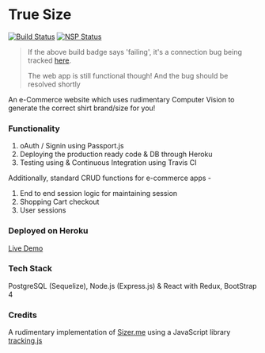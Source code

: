 # True Size
[![Build Status](https://travis-ci.org/lobokevin/truesize.svg?branch=master)](https://travis-ci.org/lobokevin/truesize)
[![NSP Status](https://nodesecurity.io/orgs/kevinlobo/projects/63414c4f-d028-48cd-a8a7-558a35b3aeb9/badge)](https://nodesecurity.io/orgs/kevinlobo/projects/63414c4f-d028-48cd-a8a7-558a35b3aeb9)

> If the above build badge says 'failing', it's a connection bug being tracked [here](https://github.com/travis-ci/travis-ci/issues/8837).
>
> The web app is still functional though! And the bug should be resolved shortly

An e-Commerce website which uses rudimentary Computer Vision to generate the correct shirt brand/size for you!

### Functionality

1. oAuth / Signin using Passport.js
2. Deploying the production ready code & DB through Heroku
3. Testing using & Continuous Integration using Travis CI

Additionally, standard CRUD functions for e-commerce apps -

1. End to end session logic for maintaining session
2. Shopping Cart checkout
3. User sessions

### Deployed on Heroku

[Live Demo](https://truesize.herokuapp.com)

### Tech Stack

PostgreSQL (Sequelize), Node.js (Express.js) & React with Redux, BootStrap 4

### Credits

A rudimentary implementation of [Sizer.me](http://sizer.me) using a JavaScript library [tracking.js](https://trackingjs.com)
